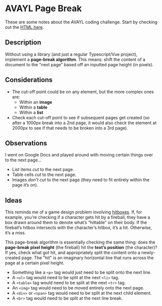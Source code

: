 # AVAYL Page Break

These are some notes about the AVAYL coding challenge. Start by checking out the [HTML here](https://app.avayl.tech/coding_task.html).

## Description

Without using a library (and just a regular Typescript/Vue project), implement a **page-break algorithm**. This means: shift the content of a document to the “next page” based off an inputted page height (in pixels).

## Considerations

- The cut-off point could be on any element, but the more complex ones are:
  - Within an **image**
  - Within a **table**
  - Within a **list**
- Check each cut-off point to see if subsequent pages get created (so after a 1000px break into a 2nd page, it would also check the element at 2000px to see if that needs to be broken into a 3rd page).

## Observations

I went on Google Docs and played around with moving certain things over to the next page...

- List items _cut_ to the next page.
- Table cells _cut_ to the next page.
- Images _don’t cut_ to the next page (they need to fit entirely within the page it’s on).

## Ideas

This reminds me of a game design problem involving [hitboxes](https://en.wikipedia.org/wiki/Collision_detection#Hitbox). If, for example, you’re checking if a character gets hit by a fireball, they have a box drawn around them to denote what’s “hittable” on their body. If the fireball’s hitbox intersects with the character’s hitbox, it’s a hit. Otherwise, it’s a miss.

This page-break algorithm is essentially checking the same thing: does the **page-break pixel height** (the fireball) hit the **text’s position** (the character)? If yes, check what got hit, and appropriately split the content onto a newly-created page. The "hit" is an imaginary horizontal line that runs across the page at a certain pixel height.

- Something like a `<p>` tag would just need to be split onto the next line.
- A `<ul>` tag would need to be split at the next `<li>` tag.
- A `<table>` tag would need to be split at the next `<tr>` tag.
- An `<img>` tag would need to be moved entirely onto the next page.
- A `<div>` or `<span>` tag would need to be split at the next child element.
- A `<br>` tag would need to be split at the next line break.
